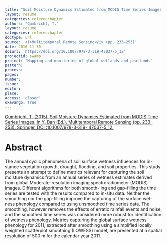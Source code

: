 ```yaml
---
title: "Soil Moisture Dynamics Estimated from MODIS Time Series Images."
layout: resume
categories: refereechapter
authors: "Gumbricht, T."
layout: resume
categories: refereechapter
doctype: url
source: '<i>Multitemporal Remote Sensing</i> (pp. 233–253)'
date: 2016-11-30
doiurl: 'https://doi.org/10.1007/978-3-319-47037-5_12'
projectid: swamp
project: "Mapping and monitoring of global wetlands and peatlands"
pattern:
process:
pages:
number:
issue:
editor:
place:
access: 'closed'
okavango: true
---
```


[Gumbricht, T. (2015). Soil Moisture Dynamics Estimated from MODIS Time Series Images. In Y. Ban (Ed.), Multitemporal Remote Sensing (pp. 233–253). Springer. DOI :10.1007/978-3-319- 47037-5_12.](https://doi.org/10.1007/978-3-319-47037-5_12)

<h1 class='foot-description'>Abstract</h1>
The annual cyclic phenomena of soil surface wetness influences for in- stance vegetation growth, drought, flooding, and soil properties. This study presents an attempt to define metrics relevant for capturing the soil moisture dynamics from an annual series of wetness estimates derived from global Moderate-resolution imaging spectroradiometer (MODIS) images. Different algorithms for both smooth- ing and gap-filling the time series are tested with the results compared to in-situ data. Neither the smoothing nor the gap-filling improve the capturing of the surface wet- ness phenology compared to using unsmoothed time series data. The smoothing, however removes the effects of erratic rainfall events and noise, and the smoothed time series was considered more robust for identification of wetness phenology. Metrics capturing the global surface wetness phenology for 2011, extracted after smoothing using a simplified locally weighted scatterplot smoothing (LOWESS) model, are presented at a spatial resolution of 500 m for the calendar year 2011.
